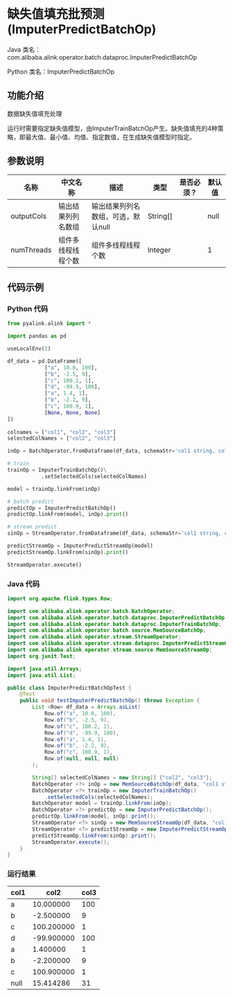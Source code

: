 # 缺失值填充批预测 (ImputerPredictBatchOp)
Java 类名：com.alibaba.alink.operator.batch.dataproc.ImputerPredictBatchOp

Python 类名：ImputerPredictBatchOp


## 功能介绍

数据缺失值填充处理

运行时需要指定缺失值模型，由ImputerTrainBatchOp产生。缺失值填充的4种策略，即最大值、最小值、均值、指定数值，在生成缺失值模型时指定。

## 参数说明

| 名称 | 中文名称 | 描述 | 类型 | 是否必须？ | 默认值 |
| --- | --- | --- | --- | --- | --- |
| outputCols | 输出结果列列名数组 | 输出结果列列名数组，可选，默认null | String[] |  | null |
| numThreads | 组件多线程线程个数 | 组件多线程线程个数 | Integer |  | 1 |




## 代码示例
### Python 代码
```python
from pyalink.alink import *

import pandas as pd

useLocalEnv(1)

df_data = pd.DataFrame([
            ["a", 10.0, 100],
            ["b", -2.5, 9],
            ["c", 100.2, 1],
            ["d", -99.9, 100],
            ["a", 1.4, 1],
            ["b", -2.2, 9],
            ["c", 100.9, 1],
            [None, None, None]
])
             
colnames = ["col1", "col2", "col3"]
selectedColNames = ["col2", "col3"]

inOp = BatchOperator.fromDataframe(df_data, schemaStr='col1 string, col2 double, col3 double')

# train
trainOp = ImputerTrainBatchOp()\
           .setSelectedCols(selectedColNames)

model = trainOp.linkFrom(inOp)

# batch predict
predictOp = ImputerPredictBatchOp()
predictOp.linkFrom(model, inOp).print()

# stream predict
sinOp = StreamOperator.fromDataframe(df_data, schemaStr='col1 string, col2 double, col3 double')

predictStreamOp = ImputerPredictStreamOp(model)
predictStreamOp.linkFrom(sinOp).print()

StreamOperator.execute()
```
### Java 代码
```java
import org.apache.flink.types.Row;

import com.alibaba.alink.operator.batch.BatchOperator;
import com.alibaba.alink.operator.batch.dataproc.ImputerPredictBatchOp;
import com.alibaba.alink.operator.batch.dataproc.ImputerTrainBatchOp;
import com.alibaba.alink.operator.batch.source.MemSourceBatchOp;
import com.alibaba.alink.operator.stream.StreamOperator;
import com.alibaba.alink.operator.stream.dataproc.ImputerPredictStreamOp;
import com.alibaba.alink.operator.stream.source.MemSourceStreamOp;
import org.junit.Test;

import java.util.Arrays;
import java.util.List;

public class ImputerPredictBatchOpTest {
	@Test
	public void testImputerPredictBatchOp() throws Exception {
		List <Row> df_data = Arrays.asList(
			Row.of("a", 10.0, 100),
			Row.of("b", -2.5, 9),
			Row.of("c", 100.2, 1),
			Row.of("d", -99.9, 100),
			Row.of("a", 1.4, 1),
			Row.of("b", -2.2, 9),
			Row.of("c", 100.9, 1),
			Row.of(null, null, null)
		);

		String[] selectedColNames = new String[] {"col2", "col3"};
		BatchOperator <?> inOp = new MemSourceBatchOp(df_data, "col1 string, col2 double, col3 int");
		BatchOperator <?> trainOp = new ImputerTrainBatchOp()
			.setSelectedCols(selectedColNames);
		BatchOperator model = trainOp.linkFrom(inOp);
		BatchOperator <?> predictOp = new ImputerPredictBatchOp();
		predictOp.linkFrom(model, inOp).print();
		StreamOperator <?> sinOp = new MemSourceStreamOp(df_data, "col1 string, col2 double, col3 int");
		StreamOperator <?> predictStreamOp = new ImputerPredictStreamOp(model);
		predictStreamOp.linkFrom(sinOp).print();
		StreamOperator.execute();
	}
}
```

### 运行结果


| col1  |       col2  | col3  |
|-------|-------------|-------|
|     a |   10.000000 |   100 |
|     b |   -2.500000 |     9 |
|     c |  100.200000 |     1 |
|     d |  -99.900000 |   100 |
|     a |    1.400000 |     1 |
|     b |   -2.200000 |     9 |
|     c |  100.900000 |     1 |
|  null |   15.414286 |    31 |



